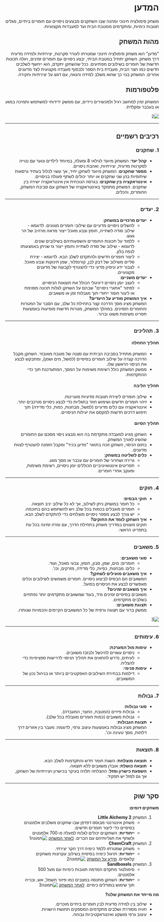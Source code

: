 <div dir='rtl' lang='he'>

# המדען
 משחק סימולציה חינוכי ומהנה שבו השחקנים מבצעים ניסויים עם חומרים ביתיים, מגלים תגובות כימיות, ומתקדמים ממטבח הבית ועד למעבדות מקצועיות.

## מהות המשחק  

"מדען" הוא משחק סימולציה חינוכי שמטרתו לעורר סקרנות, יצירתיות ולמידה מדעית דרך משחק. השחקן יתחיל במטבח הביתי, יבצע ניסויים עם חומרים זמינים, ויגלה תכונות חדשות של חומרים בשילובים מפתיעים. ככל שהשחקן יתקדם, הוא ייחשף לשלבים חדשים כמו חצר הבית, מעבדת בית הספר ולבסוף מעבדה מקצועית לצד מדענים אחרים. המשחק בנוי כך שהוא משלב למידה והנאה, עם דגש על יצירתיות וחקירה.

**פלטפורמות** 
---
המשחק זמין למחשב רגיל ולמכשירים ניידים, עם ממשק ידידותי למשתמש ותמיכה במגע או בעכבר ומקלדת.

 ![2](https://github.com/user-attachments/assets/3c22910c-9d7e-4374-9a8e-9c52b9823b7b)

---

## רכיבים רשמיים

### 1. שחקנים  
- **קהל יעד**: המשחק מיועד לגילאי 8 ומעלה, במיוחד לילדים ונוער עם נטייה לסקרנות מדעית, יצירתיות, ואהבת ניסויים.  
- **מספר שחקנים**: המשחק מיועד לשחקן יחיד, אך עשוי לכלול בעתיד גרסאות שיתופיות בהן שני שחקנים או יותר יכולים לשתף פעולה בניסויים.  
- **אינטראקציה בין שחקנים**: בגרסה הנוכחית אין אינטראקציה ישירה בין שחקנים. המשחק מתמקד באינטראקציה של השחקן עם סביבת המשחק, החומרים, והכלים.

---

### 2. יעדים  
- **יעדים מרכזיים במשחק**:  
  - להשלים ניסויים מדעיים עם שילובי חומרים מגוונים. לדוגמא - שילוב סודה לשתייה, חומץ וצבע מאכל ייצור מראה מרהיב של הר געש. 
  - ללמוד על תכונות החומרים והשפעותיהם בשילובים שונים. לדוגמא - שילוב של סודה לשתייה וחומץ ייצור גז שניתן באמצעותו לנפח בלון. 
  - ליצור חומרים חדשים ולהתקדם לשלב הבא. לדוגמא - יצירת סליים משילוב של דבק לבן, קורנפלור, שמן תינוקות וצבע מאכל. 
  - לצבור ידע וניסיון מדעי כדי להצטרף לקבוצה של מדענים מקצועיים.
- **יעדים משניים**:  
  - לעצב יומן ניסויים דיגיטלי הכולל את תוצאות הניסויים.  
  - לפתור "אתגרי ניסויים" שבהם על השחקן לגלות תכונה מסוימת או ליצור חומר ייחודי תוך מגבלות זמן או משאבים.
- **איך המשחק מודיע על היעדים?**  
  המשחק מציג מסך הדרכה קצר בתחילת כל שלב, עם הסבר על המטרות והחומרים הזמינים. במהלך המשחק, מטרות חדשות מופיעות באמצעות תפריט משימות פשוט וברור.

---

### 3. תהליכים  

#### תהליך התחלה  
- המשחק מתחיל בסביבה הביתית עם סצנה של מטבח מאובזר. השחקן מקבל הדרכה קצרה על שילוב חומרים בסיסיים (למשל, מים ושמן), ומתבקש לבצע את הניסוי הראשון שלו.  
- ממשק המשחק כולל רשימת משימות על המסך, המתעדכנת תוך כדי ההתקדמות.  
#### תהליך הליבה  
- שילוב חומרים ליצירת תגובות מדעיות מעניינות.  
- זיהוי חומרים חדשים ושימוש חוזר בתגליות כדי לבצע ניסויים מורכבים יותר.  
- אינטראקציה עם כלים מדעיים (למשל, מבחנות, כפות, כלי מדידה) תוך חיפוש דרכים חדשות למקסם את יעילות הניסויים.  
#### תהליך הסיום  
- השחקן מגיע למעבדה מתקדמת בה הוא מבצע ניסוי מסכם עם החומרים שהשיג לאורך המשחק.  
- בתום הניסוי, השחקן זוכה בתואר "מדען בכיר" ומקבל הזמנה להצטרף לצוות מדענים.  
- **כלים לשליטה במשחק**:  
  - גרירה ושחרור של חומרים עם עכבר או מסך מגע.  
  - תפריטים אינטואיטיביים הכוללים יומן ניסויים, רשימת משימות, ומעקב אחרי חומרים.  

---

### 4. חוקים  
- **חוקי הבסיס**:  
  - כל חומר במשחק ניתן לשילוב, אך לא כל שילוב יניב תוצאה.  
  - חומרים מוגבלים בכמות בכל שלב ויש להשתמש בהם בחוכמה.  
  - יש צורך לבצע מספר ניסויים מוצלחים כדי להתקדם לשלב הבא.  
- **איך השחקן לומד את החוקים?**  
  חוקים מוצגים במדריך משחק בתחילת הדרך, עם עזרה זמינה בכל עת בתפריט הראשי.

---

### 5. משאבים  
- **סוגי משאבים**:  
  - חומרים: מים, שמן, סבון, חומץ, צבעי מאכל, ועוד.  
  - כלים: מבחנות, כפיות, כלי מדידה, מזרקים, וכו'.  
- **איך משאבים מועילים לשחקן?**  
  המשאבים הם הבסיס לביצוע ניסויים. חומרים משמשים לשילובים וכלים מאפשרים לבצע את הניסויים בפועל.  
- **איך משאבים זמינים?**  
  משאבים בסיסיים זמינים מיד, בעוד שמשאבים מתקדמים יותר נפתחים בשלבים מתקדמים.  
- **תצוגת משאבים**:  
  ממשק ברור עם תצוגה גרפית של כל המשאבים הקיימים והכמויות שנותרו.
  
![3](https://github.com/user-attachments/assets/186b7ca5-7e83-45fc-a23d-3c8ad7aacb44)

---

### 6. עימותים  
- **עימות מול המערכת**:  
  - ניסויים עשויים להיכשל ולבזבז משאבים.  
  - לעיתים, נדרש להתאים את תהליך הניסוי לדרישות ספציפיות כדי להצליח.  
- **עימות פנימי**:  
  - דילמות בבחירת השילובים האפקטיביים ביותר או בניהול נכון של המשאבים.  

---

### 7. גבולות  
- **סוגי גבולות**:  
  - גבולות פיזיים (המטבח, החצר, המעבדה).  
  - גבולות משאבים (כמות חומרים מוגבלת בכל שלב).  
- **תצוגת הגבולות**:  
  המשחק מציג גבולות באמצעות עיצוב גרפי, לדוגמה: מעבר בין אזורים דרך דלתות, מסך טעינה וכו'.  

---

### 8. תוצאות  
- **תוצאה מוצלחת**: השגת חומר חדש והתקדמות לשלב הבא.  
- **תוצאה כושלת**: אובדן משאבים ללא תוצאה.  
- **השפעת כישרון ומזל**: ההצלחה תלויה בעיקר בכישרון ויצירתיות של השחקן, אך גם למזל יש תפקיד.  

---

## סקר שוק  

**משחקים דומים**:  
1. המשחק **Little Alchemy 2**
   - משחק אינטרנטי מבוסס דפדפן שבו שחקנים משלבים אלמנטים בסיסיים כדי ליצור חומרים חדשים.  
   - **ייחודיות**: השחקנים יכולים לגלות למעלה מ-700 אלמנטים ולשתף את תגליותיהם עם חברים. 
   [לאתר המשחק](https://littlealchemy2.com)
   ![תמונה1](https://github.com/user-attachments/assets/28e4e512-c863-4be8-8073-44560afc7eec)
2. המשחק **ChemCraft**  
   - משחק שמטרתו ללמד כימיה דרך חקר יצירתי.  
   - **ייחודיות**: תרגול כימיה בסיסית בשילוב עקרונות משחקים קלאסיים.
   [מידע על המשחק](https://chemcraft-gaming.fandom.com)
   ![תמונה2](https://github.com/user-attachments/assets/6a1d8409-fd69-4b5e-9a62-9dd26eab174e)
3. המשחק **Sandboxels**  
   - סימולטור מתקדם המדמה תגובות כימיות עם מעל 500 אלמנטים.  
   - **ייחודיות**: השחקן מתנסה במצבים כמו פיזור חשמל, אש, ובנייה תוך שימוש במודלים כימיים.
   [לאתר המשחק](https://sandboxels.r74n.com)
   ![תמונה3](https://github.com/user-attachments/assets/a30d1b12-3928-49b8-9be9-b390a7717007)


**מה מייחד את המשחק שלנו?**  
- שילוב בין למידה מדעית לבין חומרים ביתיים מוכרים.  
- חוויה מסודרת ושלבים מתקדמים המספקים תחושת הישגיות.  
- עיצוב גרפי מושקע ואינטראקטיביות גבוהה.  

</div>
